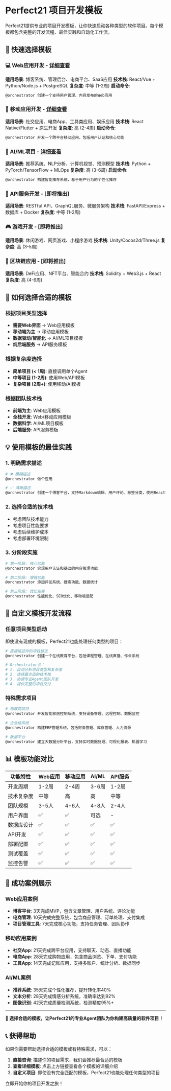 # Perfect21 项目开发模板

Perfect21提供专业的项目开发模板，让你快速启动各种类型的软件项目。每个模板都包含完整的开发流程、最佳实践和自动化工作流。

## 🚀 快速选择模板

### 💻 Web应用开发 - [详细查看](./web_app_template.md)
**适用场景**: 博客系统、管理后台、电商平台、SaaS应用
**技术栈**: React/Vue + Python/Node.js + PostgreSQL
**复杂度**: 中等 (1-2周)
**启动命令**:
```bash
@orchestrator 创建一个支持用户管理、内容发布的Web应用
```

### 📱 移动应用开发 - [详细查看](./mobile_app_template.md)
**适用场景**: 社交应用、电商App、工具类应用、娱乐应用
**技术栈**: React Native/Flutter + 原生开发
**复杂度**: 高 (2-4周)
**启动命令**:
```bash
@orchestrator 开发一个跨平台移动应用，包括用户认证和核心功能
```

### 🤖 AI/ML项目 - [详细查看](./ai_project_template.md)
**适用场景**: 推荐系统、NLP分析、计算机视觉、预测模型
**技术栈**: Python + PyTorch/TensorFlow + MLOps
**复杂度**: 高 (3-6周)
**启动命令**:
```bash
@orchestrator 构建智能推荐系统，基于用户行为的个性化推荐
```

### 🔧 API服务开发 - [即将推出]
**适用场景**: RESTful API、GraphQL服务、微服务架构
**技术栈**: FastAPI/Express + 数据库 + Docker
**复杂度**: 中等 (1-2周)

### 🎮 游戏开发 - [即将推出]
**适用场景**: 休闲游戏、网页游戏、小程序游戏
**技术栈**: Unity/Cocos2d/Three.js
**复杂度**: 高 (3-5周)

### 🔗 区块链应用 - [即将推出]
**适用场景**: DeFi应用、NFT平台、智能合约
**技术栈**: Solidity + Web3.js + React
**复杂度**: 高 (4-6周)

## 🎯 如何选择合适的模板

### 根据项目类型选择
- **需要Web界面** → Web应用模板
- **移动端为主** → 移动应用模板
- **数据驱动/智能化** → AI/ML项目模板
- **纯后端服务** → API服务模板

### 根据复杂度选择
- **简单项目 (< 1周)**: 直接调用单个Agent
- **中等项目 (1-2周)**: 使用Web/API模板
- **复杂项目 (2周+)**: 使用移动/AI模板

### 根据团队技术栈
- **前端为主**: Web应用模板
- **全栈开发**: Web/移动应用模板
- **数据科学**: AI/ML项目模板
- **后端服务**: API服务模板

## 💡 使用模板的最佳实践

### 1. 明确需求描述
```bash
# ❌ 模糊描述
@orchestrator 做个应用

# ✅ 清晰描述
@orchestrator 创建一个博客平台，支持Markdown编辑、用户评论、标签分类，使用React前端和Python后端
```

### 2. 选择合适的技术栈
- 考虑团队技术能力
- 考虑项目性能要求
- 考虑后续维护成本
- 考虑部署环境限制

### 3. 分阶段实施
```bash
# 第一阶段: 核心功能
@orchestrator 实现用户认证和基础的内容管理功能

# 第二阶段: 增强功能
@orchestrator 添加评论系统、搜索功能、数据统计

# 第三阶段: 优化完善
@orchestrator 性能优化、SEO优化、移动端适配
```

## 🚀 自定义模板开发流程

### 任意项目类型启动
即使没有现成的模板，Perfect21也能处理任何类型的项目：

```bash
# 直接描述你的项目想法
@orchestrator 创建一个在线教育平台，包括课程管理、在线直播、作业系统

# Orchestrator会：
# 1. 自动分析项目类型和复杂度
# 2. 选择最合适的技术栈
# 3. 协调专业Agent团队开发
# 4. 提供完整的项目交付
```

### 特殊需求项目
```bash
# 物联网项目
@orchestrator 开发智能家居控制系统，支持设备管理、远程控制、数据监控

# 企业级系统
@orchestrator 构建ERP管理系统，包括财务管理、库存管理、人力资源

# 数据平台
@orchestrator 建立大数据分析平台，支持实时数据处理、可视化报表、机器学习
```

## 📊 模板功能对比

| 功能特性 | Web应用 | 移动应用 | AI/ML | API服务 |
|---------|---------|----------|-------|---------|
| 开发周期 | 1-2周 | 2-4周 | 3-6周 | 1-2周 |
| 技术复杂度 | 中等 | 高 | 高 | 中等 |
| 团队规模 | 3-5人 | 4-6人 | 4-8人 | 2-4人 |
| 用户界面 | ✅ | ✅ | 可选 | - |
| 数据库设计 | ✅ | ✅ | ✅ | ✅ |
| API开发 | ✅ | ✅ | ✅ | ✅ |
| 部署配置 | ✅ | ✅ | ✅ | ✅ |
| 测试覆盖 | ✅ | ✅ | ✅ | ✅ |
| 监控告警 | ✅ | ✅ | ✅ | ✅ |

## 🎉 成功案例展示

### Web应用案例
- **博客平台**: 3天完成MVP，包含文章管理、用户系统、评论功能
- **电商管理**: 10天完成完整系统，包含商品管理、订单处理、支付集成
- **项目管理工具**: 7天完成核心功能，支持任务管理、团队协作

### 移动应用案例
- **社交App**: 21天完成跨平台应用，支持聊天、动态、直播功能
- **电商App**: 28天完成购物应用，包含商品浏览、下单、支付功能
- **工具App**: 14天完成记账应用，支持多账户、统计分析、数据同步

### AI/ML案例
- **推荐系统**: 35天完成个性化推荐，提升转化率40%
- **文本分析**: 28天完成情感分析系统，准确率达到92%
- **图像识别**: 42天完成质量检测系统，检测精度95%+

---

**🎯 选择合适的模板，让Perfect21的专业Agent团队为你构建高质量的软件项目！**

## 📞 获得帮助

如果你需要帮助选择合适的模板或有特殊需求，可以：

1. **直接咨询**: 描述你的项目需求，我们会推荐最合适的模板
2. **查看详细模板**: 点击上方链接查看各个模板的详细介绍
3. **自定义项目**: 即使没有完全匹配的模板，Perfect21也能处理任何类型的项目

立即开始你的项目开发之旅！